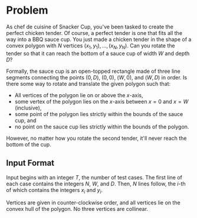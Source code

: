 # Problem

As chef de cuisine of Snacker Cup, you've been tasked to create the perfect chicken tender. Of course, a perfect tender is one that fits all the way into a BBQ sauce cup. You just made a chicken tender in the shape of a convex polygon with $N$ vertices $(x_1,y_1),...,(x_N,y_N)$. Can you rotate the tender so that it can reach the bottom of a sauce cup of width $W$ and depth $D$?

Formally, the sauce cup is an open-topped rectangle made of three line segments connecting the points $(0,D)$, $(0,0)$, $(W,0)$, and $(W,D)$ in order. Is there some way to rotate and translate the given polygon such that:

- All vertices of the polygon lie on or above the $x$-axis,
- some vertex of the polygon lies on the $x$-axis between $x=0$ and $x=W$ (inclusive),
- some point of the polygon lies strictly within the bounds of the sauce cup, and
- no point on the sauce cup lies strictly within the bounds of the polygon.

However, no matter how you rotate the second tender, it'll never reach the bottom of the cup.

## Input Format

Input begins with an integer $T$, the number of test cases.
The first line of each case contains the integers $N$, $W$, and $D$.
Then, $N$ lines follow, the $i$-th of which contains the integers $x_i$​ and $y_i$​.

Vertices are given in counter-clockwise order, and all vertices lie on the convex hull of the polygon. No three vertices are collinear.
